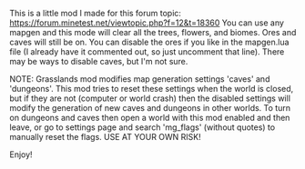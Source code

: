 This is a little mod I made for this forum topic: https://forum.minetest.net/viewtopic.php?f=12&t=18360
You can use any mapgen and this mode will clear all the trees, flowers, and biomes. Ores and caves will still be on. You can disable the ores if you like in the mapgen.lua file (I already have it commented out, so just uncomment that line). There may be ways to disable caves, but I'm not sure.

NOTE: Grasslands mod modifies map generation settings 'caves' and 'dungeons'. This mod tries to reset these settings when the world is closed, but if they are not (computer or world crash) then the disabled settings will modify the generation of new caves and dungeons in other worlds. To turn on dungeons and caves then open a world with this mod enabled and then leave, or go to settings page and search 'mg_flags' (without quotes) to manually reset the flags. USE AT YOUR OWN RISK!

Enjoy!
